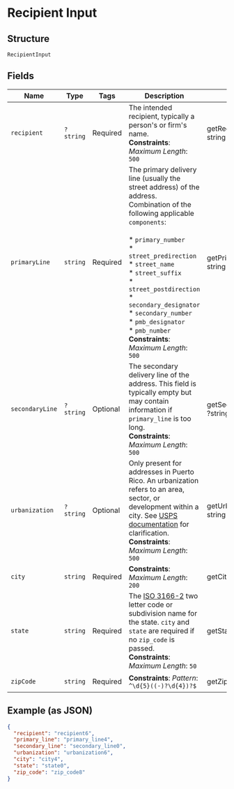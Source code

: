 
# Recipient Input

## Structure

`RecipientInput`

## Fields

| Name | Type | Tags | Description | Getter | Setter |
|  --- | --- | --- | --- | --- | --- |
| `recipient` | `?string` | Required | The intended recipient, typically a person's or firm's name.<br>**Constraints**: *Maximum Length*: `500` | getRecipient(): ?string | setRecipient(?string recipient): void |
| `primaryLine` | `string` | Required | The primary delivery line (usually the street address) of the address.<br>Combination of the following applicable `components`:<br><br>* `primary_number`<br>* `street_predirection`<br>* `street_name`<br>* `street_suffix`<br>* `street_postdirection`<br>* `secondary_designator`<br>* `secondary_number`<br>* `pmb_designator`<br>* `pmb_number`<br>**Constraints**: *Maximum Length*: `500` | getPrimaryLine(): string | setPrimaryLine(string primaryLine): void |
| `secondaryLine` | `?string` | Optional | The secondary delivery line of the address. This field is typically empty but may contain information if `primary_line` is too long.<br>**Constraints**: *Maximum Length*: `500` | getSecondaryLine(): ?string | setSecondaryLine(?string secondaryLine): void |
| `urbanization` | `?string` | Optional | Only present for addresses in Puerto Rico. An urbanization refers to an area, sector, or development within a city. See <a href="https://pe.usps.com/text/pub28/28api_008.htm#:~:text=I51.,-4%20Urbanizations&text=In%20Puerto%20Rico%2C%20identical%20street,placed%20before%20the%20urbanization%20name." target="_blank">USPS documentation</a> for clarification.<br>**Constraints**: *Maximum Length*: `500` | getUrbanization(): ?string | setUrbanization(?string urbanization): void |
| `city` | `string` | Required | **Constraints**: *Maximum Length*: `200` | getCity(): string | setCity(string city): void |
| `state` | `string` | Required | The <a href="https://en.wikipedia.org/wiki/ISO_3166-2:US" target="_blank">ISO 3166-2</a> two letter code or subdivision name for the state. `city` and `state` are required if no `zip_code` is passed.<br>**Constraints**: *Maximum Length*: `50` | getState(): string | setState(string state): void |
| `zipCode` | `string` | Required | **Constraints**: *Pattern*: `^\d{5}((-)?\d{4})?$` | getZipCode(): string | setZipCode(string zipCode): void |

## Example (as JSON)

```json
{
  "recipient": "recipient6",
  "primary_line": "primary_line4",
  "secondary_line": "secondary_line0",
  "urbanization": "urbanization6",
  "city": "city4",
  "state": "state0",
  "zip_code": "zip_code8"
}
```

